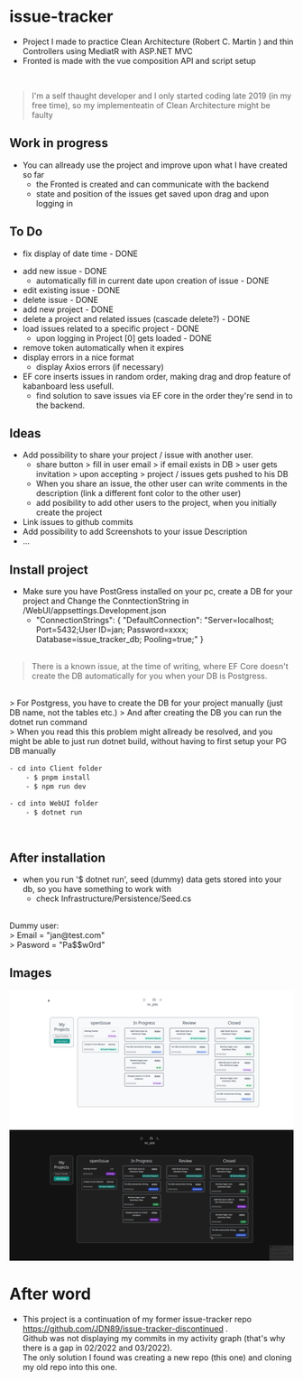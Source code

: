 # issue-tracker
- Project I made to practice Clean Architecture (Robert C. Martin ) and thin Controllers using MediatR with ASP.NET MVC
- Fronted is made with the vue composition API and script setup

<br/>

> I'm a self thaught developer and I only started coding late 2019 (in my free time), so my implementeatin of Clean Architecture might be faulty 

## Work in progress
- You can allready use the project and improve upon what I have created so far
   - the Fronted is created and can communicate with the backend
   - state and position of the issues get saved upon drag and upon logging in
##  To Do
- fix display of date time - DONE
    > 
- add new issue - DONE
    - automatically fill in current date upon creation of issue - DONE
- edit existing issue - DONE
- delete issue - DONE
- add new project - DONE
- delete a project and related issues (cascade delete?) - DONE
- load issues related to a specific project - DONE
    - upon logging in Project [0] gets loaded - DONE
- remove token automatically when it expires
- display errors in a nice format
    - display Axios errors (if necessary)
 - EF core inserts issues in random order, making drag and drop feature of kabanboard less usefull. 
   - find solution to save issues via EF core in the order they're send in to the backend.

## Ideas
 - Add possibility to share your project / issue with another user.
    - share button > fill in user email > if email exists in DB > user gets invitation > upon accepting > project / issues gets pushed to his DB
    - When you share an issue, the other user  can write comments in the description (link a different font color to the other user)
    - add posibility to add  other users to the project, when you initially create the project
 - Link issues to github commits
 - Add possibility to add Screenshots to your issue Description
 - ...


## Install project
- Make sure you have PostGress installed on your pc, create a DB for your project and Change the ConntectionString in /WebUI/appsettings.Development.json
    - "ConnectionStrings": {
    "DefaultConnection": "Server=localhost; Port=5432;User ID=jan; Password=xxxx; Database=issue_tracker_db; Pooling=true;"
  }
  <br/>
 > There is a known issue, at the time of writing, where EF Core doesn't create the DB automatically for you when your DB is Postgress. 
 <br/>
  > For Postgress, you have to create the DB for your project manually (just DB name, not the tables etc.)
  > And after creating the DB you can run the dotnet run command
  <br/>
    > When you read this this problem might allready be resolved, and you might be able to just run dotnet build, without having to first setup your PG DB manually

```
- cd into Client folder 
    - $ pnpm install 
    - $ npm run dev
```

```
- cd into WebUI folder
    - $ dotnet run

```
<br />

## After installation
- when you run '$ dotnet run', seed (dummy) data gets stored into your db, so you have something to work with
    - check Infrastructure/Persistence/Seed.cs
<br/>
Dummy user:
<br/>
>  Email = "jan@test.com"
<br/>
> Pasword = "Pa$$w0rd"

## Images

![image](https://github.com/JDN89/vue-dotnet-issue-tracker/blob/main/ReadMeImages/issue-tracker-light.png)
![image](https://github.com/JDN89/vue-dotnet-issue-tracker/blob/main/ReadMeImages/issue-tracker-dark.png)


# After word
- This project is a continuation of my former issue-tracker repo https://github.com/JDN89/issue-tracker-discontinued .
<br/> Github was not displaying my commits in my activity graph (that's why there is a gap in 02/2022 and 03/2022). 
<br/> The only solution I found was creating a new repo (this one) and cloning my old repo into this one.
    
